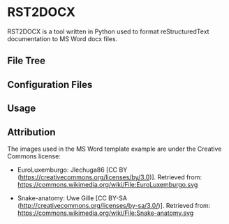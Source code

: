 # RST2DOCX

RST2DOCX is a tool written in Python used to format reStructuredText documentation to MS Word docx files.

## File Tree

## Configuration Files

## Usage

## Attribution

The images used in the MS Word template example are under the Creative Commons license:

* EuroLuxemburgo: Jlechuga86 [CC BY (https://creativecommons.org/licenses/by/3.0)]. Retrieved from: https://commons.wikimedia.org/wiki/File:EuroLuxemburgo.svg

* Snake-anatomy: Uwe Gille [CC BY-SA (http://creativecommons.org/licenses/by-sa/3.0/)]. Retrieved from: https://commons.wikimedia.org/wiki/File:Snake-anatomy.svg
